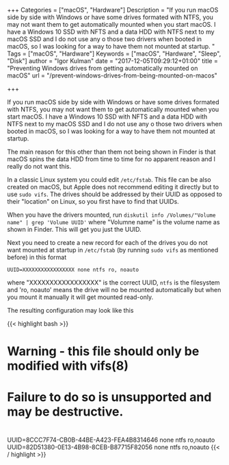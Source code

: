 +++
Categories = ["macOS", "Hardware"]
Description = "If you run macOS side by side with Windows or have some drives formated with NTFS, you may not want them to get automatically mounted when you start macOS. I have a Windows 10 SSD with NFTS and a data HDD with NTFS next to my macOS SSD and I do not use any o those two drivers when booted in macOS, so I was looking for a way to have them not mounted at startup. "
Tags = ["macOS", "Hardware"]
Keywords = ["macOS", "Hardware", "Sleep", "Disk"]
author = "Igor Kulman"
date = "2017-12-05T09:29:12+01:00"
title = "Preventing Windows drives from getting automatically mounted on macOS"
url = "/prevent-windows-drives-from-being-mounted-on-macos"

+++

If you run macOS side by side with Windows or have some drives formated with NTFS, you may not want them to get automatically mounted when you start macOS. I have a Windows 10 SSD with NFTS and a data HDD with NTFS next to my macOS SSD and I do not use any o those two drivers when booted in macOS, so I was looking for a way to have them not mounted at startup. 

The main reason for this other than them not being shown in Finder is that macOS spins the data HDD from time to time for no apparent reason and I really do not want this.

In a classic Linux system you could edit `/etc/fstab`. This file can be also created on macOS, but Apple does not recommend editing it directly but to use `sudo vifs`. The drives should be addressed by their UUID as opposed to their "location" on Linux, so you first have to find that UUIDs. 

When you have the drivers mounted, run `diskutil info /Volumes/"Volume name" | grep 'Volume UUID'` where "Volumne name" is the volume name as shown in Finder. This will get you just the UUID. 

<!--more-->

Next you need to create a new record for each of the drives you do not want mounted at startup in `/etc/fstab` (by running `sudo vifs` as mentioned before) in this format

`UUID=XXXXXXXXXXXXXXXXX none ntfs ro, noauto`

where "XXXXXXXXXXXXXXXXX" is the correct UUID, `ntfs` is the filesystem and 'ro, noauto' means the drive will no be mounted automatically but when you mount it manually it will get mounted read-only.

The resulting configuration may look like this

{{< highlight bash >}}
#
# Warning - this file should only be modified with vifs(8)
#
# Failure to do so is unsupported and may be destructive.
#
UUID=8CCC7F74-CB0B-44BE-A423-FEA4B8314646 none ntfs ro,noauto
UUID=82D51380-0E13-4B98-8CEB-B87715F82056 none ntfs ro,noauto
{{< / highlight >}}

